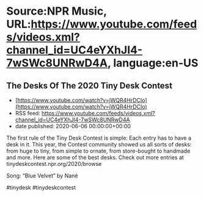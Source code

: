 # Source:NPR Music, URL:https://www.youtube.com/feeds/videos.xml?channel_id=UC4eYXhJI4-7wSWc8UNRwD4A, language:en-US

## The Desks Of The 2020 Tiny Desk Contest
 - [https://www.youtube.com/watch?v=jWQR4HrDCIo](https://www.youtube.com/watch?v=jWQR4HrDCIo)
 - RSS feed: https://www.youtube.com/feeds/videos.xml?channel_id=UC4eYXhJI4-7wSWc8UNRwD4A
 - date published: 2020-06-06 00:00:00+00:00

The first rule of the Tiny Desk Contest is simple: Each entry has to have a desk in it. This year, the Contest community showed us all sorts of desks: from huge to tiny, from simple to ornate, from store-bought to handmade and more. Here are some of the best desks. Check out more entries at tinydeskcontest.npr.org/2020/browse

Song: “Blue Velvet” by Nané

#tinydesk #tinydeskcontest

